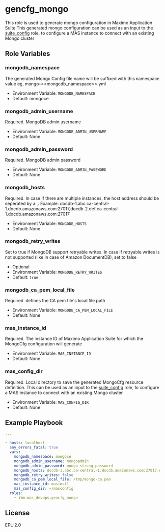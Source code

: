 gencfg_mongo
============

This role is used to generate mongo configuration in Maximo Application Suite
This generated mongo configuration can be used as an input to the [suite_config](suite_config.md) role, to configure a MAS instance to connect with an existing Mongo cluster

Role Variables
--------------

### mongodb_namespace
The generated Mongo Config file name will be suffixed with this namespace value eg, mongo-<<mongodb_namespace>>.yml

- Environment Variable: `MONGODB_NAMESPACE`
- Default: mongoce

### mongodb_admin_username
Required. MongoDB admin username

- Environment Variable: `MONGODB_ADMIN_USERNAME`
- Default: None

### mongodb_admin_password
Required. MongoDB admin password

- Environment Variable: `MONGODB_ADMIN_PASSWORD`
- Default: None

### mongodb_hosts
Required. In case if there are multiple instances, the host address should be seperated by a ,. Example: docdb-1.abc.ca-central-1.docdb.amazonaws.com:27017,docdb-2.def.ca-central-1.docdb.amazonaws.com:27017

- Environment Variable: `MONGODB_HOSTS`
- Default: None

### mongodb_retry_writes
Set to true if MongoDB support retryable writes. In case if retryable writes is not supported (like in case of Amazon DocumentDB), set to false

- Optional
- Environment Variable: `MONGODB_RETRY_WRITES`
- Default: `true`

### mongodb_ca_pem_local_file
Required. defines the CA pem file's local file path

- Environment Variable: `MONGODB_CA_PEM_LOCAL_FILE`
- Default: None

### mas_instance_id
Required. The instance ID of Maximo Application Suite for which the MongoCfg configuration will generate 

- Environment Variable: `MAS_INSTANCE_ID`
- Default: None

### mas_config_dir
Required. Local directory to save the generated MongoCfg resource definition. This can be used as an input to the [suite_config](suite_config.md) role, to configure a MAS instance to connect with an existing Mongo cluster

- Environment Variable: `MAS_CONFIG_DIR`
- Default: None

Example Playbook
----------------

```yaml
---

- hosts: localhost
  any_errors_fatal: true 
  vars:
    mongodb_namespace: mongoce
    mongodb_admin_username: mongoadmin
    mongodb_admin_password: mongo-strong-password
    mongodb_hosts: docdb-1.abc.ca-central-1.docdb.amazonaws.com:27017,docdb-2.def.ca-central-1.docdb.amazonaws.com:27017
    mongodb_retry_writes: false
    mongodb_ca_pem_local_file: /tmp/mongo-ca.pem
    mas_instance_id: masinst1
    mas_config_dir: ~/masconfig  
  roles:
    - ibm.mas_devops.gencfg_mongo
```

License
-------

EPL-2.0
